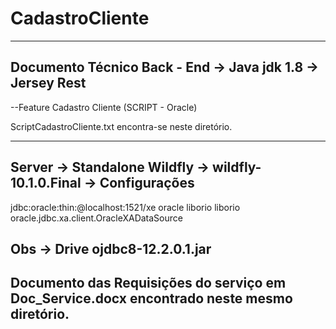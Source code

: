 # CadastroCliente

-----------------------------------------------------------------------------------------------------------------------------------
Documento Técnico Back - End -> Java jdk 1.8 -> Jersey Rest
-----------------------------------------------------------------------------------------------------------------------------------
--Feature Cadastro Cliente (SCRIPT - Oracle)

ScriptCadastroCliente.txt encontra-se neste diretório.

-----------------------------------------------------------------------------------------------------------------------------------
Server -> Standalone Wildfly -> wildfly-10.1.0.Final -> Configurações
-----------------------------------------------------------------------------------------------------------------------------------

<datasource jndi-name="java:jboss/ProjectClient" pool-name="ProjectClient" enabled="true" use-java-context="true">
    <connection-url>jdbc:oracle:thin:@localhost:1521/xe</connection-url>
    <driver>oracle</driver>
    <security>
        <user-name>liborio</user-name>
        <password>liborio</password>
    </security>
</datasource>
<drivers>
    <driver name="oracle" module="com.oracle">
        <xa-datasource-class>oracle.jdbc.xa.client.OracleXADataSource</xa-datasource-class>
    </driver>
</drivers>

Obs -> Drive ojdbc8-12.2.0.1.jar
-----------------------------------------------------------------------------------------------------------------------------------
Documento das Requisições do serviço em Doc_Service.docx encontrado neste mesmo diretório.
-----------------------------------------------------------------------------------------------------------------------------------
